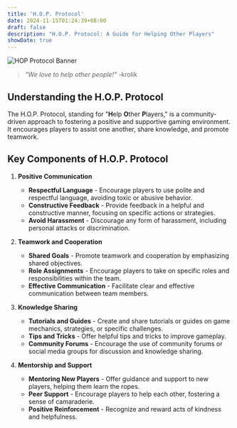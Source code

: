 ```yaml
---
title: 'H.O.P. Protocol'
date: 2024-11-15T01:24:39+08:00
draft: false
description: "H.O.P. Protocol: A Guide for Helping Other Players"
showDate: true
---
```


![HOP Protocol Banner](/banners/hop-protocol.gif)

> *"We love to help other people!"* -krolik

## Understanding the H.O.P. Protocol

The H.O.P. Protocol, standing for "**H**elp **O**ther **P**layers," is a community-driven approach to fostering a positive and supportive gaming environment. It encourages players to assist one another, share knowledge, and promote teamwork.

## Key Components of H.O.P. Protocol

1. **Positive Communication**
    - **Respectful Language** - Encourage players to use polite and respectful language, avoiding toxic or abusive behavior.
    - **Constructive Feedback** - Provide feedback in a helpful and constructive manner, focusing on specific actions or strategies.
    - **Avoid Harassment** - Discourage any form of harassment, including personal attacks or discrimination.

2. **Teamwork and Cooperation**
    - **Shared Goals** - Promote teamwork and cooperation by emphasizing shared objectives.
    - **Role Assignments** - Encourage players to take on specific roles and responsibilities within the team.
    - **Effective Communication** - Facilitate clear and effective communication between team members.

3. **Knowledge Sharing**
    - **Tutorials and Guides** - Create and share tutorials or guides on game mechanics, strategies, or specific challenges.
    - **Tips and Tricks** - Offer helpful tips and tricks to improve gameplay.
    - **Community Forums** - Encourage the use of community forums or social media groups for discussion and knowledge sharing.

4. **Mentorship and Support**
    - **Mentoring New Players** - Offer guidance and support to new players, helping them learn the ropes.
    - **Peer Support** - Encourage players to help each other, fostering a sense of camaraderie.
    - **Positive Reinforcement** - Recognize and reward acts of kindness and helpfulness.
